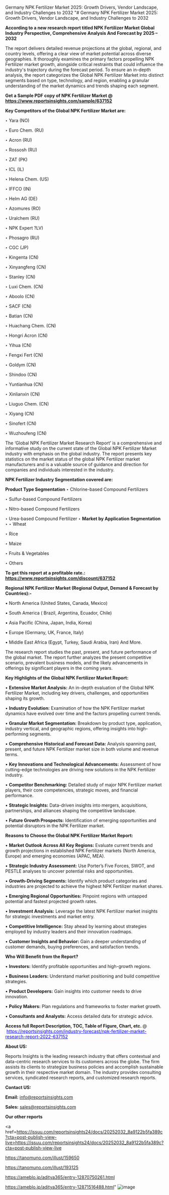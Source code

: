 Germany NPK Fertilizer Market 2025: Growth Drivers, Vendor Landscape, and Industry Challenges to 2032
"# Germany NPK Fertilizer Market 2025: Growth Drivers, Vendor Landscape, and Industry Challenges to 2032

<strong>According to a new research report titled NPK Fertilizer Market Global Industry Perspective, Comprehensive Analysis And Forecast by 2025 – 2032</strong>

The report delivers detailed revenue projections at the global, regional, and country levels, offering a clear view of market potential across diverse geographies. It thoroughly examines the primary factors propelling NPK Fertilizer market growth, alongside critical restraints that could influence the industry's trajectory during the forecast period. To ensure an in-depth analysis, the report categorizes the Global NPK Fertilizer Market into distinct segments based on type, technology, and region, enabling a granular understanding of the market dynamics and trends shaping each segment.

<strong>Get a Sample PDF copy of NPK Fertilizer Market </strong><strong>@<a href=https://www.reportsinsights.com/sample/637152 style=color:#0000ff;> https://www.reportsinsights.com/sample/637152</a></strong></font>

<strong>Key Competitors of the Global NPK Fertilizer Market are:</strong>

‣ Yara (NO)

‣ Euro Chem. (RU)

‣ Acron (RU)

‣ Rossosh (RU)

‣ ZAT (PK)

‣ ICL (IL)

‣ Helena Chem. (US)

‣ IFFCO (IN)

‣ Helm AG (DE)

‣ Azomures (RO)

‣ Uralchem (RU)

‣ NPK Expert ?LV)

‣ Phosagro (RU)

‣ CGC (JP)

‣ Kingenta (CN)

‣ Xinyangfeng (CN)

‣ Stanley (CN)

‣ Luxi Chem. (CN)

‣ Aboolo (CN)

‣ SACF (CN)

‣ Batian (CN)

‣ Huachang Chem. (CN)

‣ Hongri Acron (CN)

‣ Yihua (CN)

‣ Fengxi Fert (CN)

‣ Goldym (CN)

‣ Shindoo (CN)

‣ Yuntianhua (CN)

‣ Xinlianxin (CN)

‣ Liuguo Chem. (CN)

‣ Xiyang (CN)

‣ Sinofert (CN)

‣ Wuzhoufeng (CN)

The ‘Global NPK Fertilizer Market Research Report’ is a comprehensive and informative study on the current state of the Global NPK Fertilizer Market industry with emphasis on the global industry. The report presents key statistics on the market status of the global NPK Fertilizer market manufacturers and is a valuable source of guidance and direction for companies and individuals interested in the industry.

<strong>NPK Fertilizer Industry Segmentation covered are:</strong>

<strong>Product Type Segmentation</strong>
‣
Chlorine-based Compound Fertilizers

‣ Sulfur-based Compound Fertilizers

‣ Nitro-based Compound Fertilizers

‣ Urea-based Compound Fertilizer
‣ 
<strong>Market by Application Segmentation</strong>
‣
‣  Wheat

‣ Rice

‣ Maize

‣ Fruits & Vegetables

‣ Others

<strong>To get this report at a profitable rate.: <a href=https://www.reportsinsights.com/discount/637152 style=color:#0000ff;>https://www.reportsinsights.com/discount/637152</a></strong></font>

<strong>Regional NPK Fertilizer Market (Regional Output, Demand &amp; Forecast by Countries):-</strong>

• North America (United States, Canada, Mexico)

• South America ( Brazil, Argentina, Ecuador, Chile)

• Asia Pacific (China, Japan, India, Korea)

• Europe (Germany, UK, France, Italy)

• Middle East Africa (Egypt, Turkey, Saudi Arabia, Iran) And More.

The research report studies the past, present, and future performance of the global market. The report further analyzes the present competitive scenario, prevalent business models, and the likely advancements in offerings by significant players in the coming years.

<strong>Key Highlights of the Global NPK Fertilizer Market Report:</strong>

• <strong>Extensive Market Analysis:</strong> An in-depth evaluation of the Global NPK Fertilizer Market, including key drivers, challenges, and opportunities shaping its growth.

• <strong>Industry Evolution:</strong> Examination of how the NPK Fertilizer market dynamics have evolved over time and the factors propelling current trends.

• <strong>Granular Market Segmentation:</strong> Breakdown by product type, application, industry vertical, and geographic regions, offering insights into high-performing segments.

• <strong>Comprehensive Historical and Forecast Data:</strong> Analysis spanning past, present, and future NPK Fertilizer market size in both volume and revenue terms.

• <strong>Key Innovations and Technological Advancements:</strong> Assessment of how cutting-edge technologies are driving new solutions in the NPK Fertilizer industry.

• <strong>Competitor Benchmarking:</strong> Detailed study of major NPK Fertilizer market players, their core competencies, strategic moves, and financial performance.

• <strong>Strategic Insights:</strong> Data-driven insights into mergers, acquisitions, partnerships, and alliances shaping the competitive landscape.

• <strong>Future Growth Prospects:</strong> Identification of emerging opportunities and potential disruptors in the NPK Fertilizer market.

<strong>Reasons to Choose the Global NPK Fertilizer Market Report:</strong>

• <strong>Market Outlook Across All Key Regions:</strong> Evaluate current trends and growth projections in established NPK Fertilizer markets (North America, Europe) and emerging economies (APAC, MEA).

• <strong>Strategic Industry Assessment:</strong> Use Porter’s Five Forces, SWOT, and PESTLE analyses to uncover potential risks and opportunities.

• <strong>Growth-Driving Segments:</strong> Identify which product categories and industries are projected to achieve the highest NPK Fertilizer market shares.

• <strong>Emerging Regional Opportunities:</strong> Pinpoint regions with untapped potential and fastest projected growth rates.

• <strong>Investment Analysis:</strong> Leverage the latest NPK Fertilizer market insights for strategic investments and market entry.

• <strong>Competitive Intelligence:</strong> Stay ahead by learning about strategies employed by industry leaders and their innovation roadmaps.

• <strong>Customer Insights and Behavior:</strong> Gain a deeper understanding of customer demands, buying preferences, and satisfaction trends.

<strong>Who Will Benefit from the Report?</strong>

• <strong>Investors:</strong> Identify profitable opportunities and high-growth regions.

• <strong>Business Leaders:</strong> Understand market positioning and build competitive strategies.

• <strong>Product Developers:</strong> Gain insights into customer needs to drive innovation.

• <strong>Policy Makers:</strong> Plan regulations and frameworks to foster market growth.

• <strong>Consultants and Analysts:</strong> Access detailed data for strategic advice.
</ul>
<strong>Access full Report Description, TOC, Table of Figure, Chart, etc. </strong>@  <a href=https://reportsinsights.com/industry-forecast/npk-fertilizer-market-research-report-2022-637152 style=color:#0000ff;>https://reportsinsights.com/industry-forecast/npk-fertilizer-market-research-report-2022-637152</a></font>

<strong><strong>About US</strong>:</strong>

Reports Insights is the leading research industry that offers contextual and data-centric research services to its customers across the globe. The firm assists its clients to strategize business policies and accomplish sustainable growth in their respective market domain. The industry provides consulting services, syndicated research reports, and customized research reports.

<strong>Contact US:</strong>

<p class=""""><b>Email:</b> <a href=mailto:info@reportsinsights.com>info@reportsinsights.com</a></p>
<p class=""""><b>Sales:</b> <a href=mailto:sales@reportsinsights.com>sales@reportsinsights.com</a></p>

<strong>Our other reports</strong>

<a href=https://issuu.com/reportsinsights24/docs/20252032_8a9122b5fa389c?cta=post-publish-view-live>https://issuu.com/reportsinsights24/docs/20252032_8a9122b5fa389c?cta=post-publish-view-live</a>

<a href=https://tanomuno.com/illust/159650>https://tanomuno.com/illust/159650</a>

<a href=https://tanomuno.com/illust/193125>https://tanomuno.com/illust/193125</a>

<a href=https://ameblo.jp/aditya365/entry-12870750261.html>https://ameblo.jp/aditya365/entry-12870750261.html</a>

<a href=https://ameblo.jp/aditya365/entry-12871516488.html>https://ameblo.jp/aditya365/entry-12871516488.html</a>"
![image](https://github.com/user-attachments/assets/d239ccef-d3df-4e7f-9cc5-78a034afd050)
